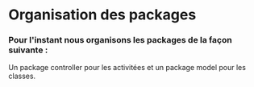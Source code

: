 # Organisation des packages
### Pour l'instant nous organisons les packages de la façon suivante :
Un package controller pour les activitées et un package model pour les classes.
